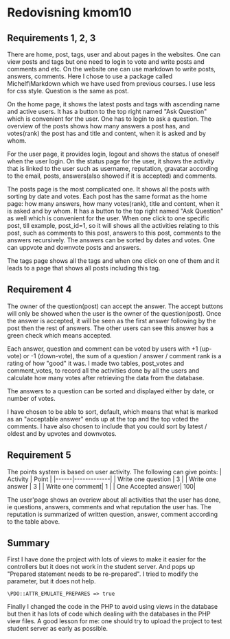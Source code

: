 ---
---
Redovisning kmom10
=========================
## Requirements 1, 2, 3

There are home, post, tags, user and about pages in the websites. One can view posts and tags but one need to login to vote and write posts and comments and etc. On the website one can use markdown to write posts, answers, comments. Here I chose to use a package called Michelf\Markdown which we have used from previous courses. I use less for css style. Question is the same as post.

On the home page, it shows the latest posts and tags with ascending name and active users. It has a button to the top right
named "Ask Question" which is convenient for the user. One has to login to ask a question.
The overview of the posts shows how many answers a post has, and votes(rank) the post has and title and content,
when it is asked and by whom.

For the user page, it provides login, logout and shows the status of oneself when the user login. On the status page for the user, it shows the activity that is linked to the user such as username, reputation, gravatar according to the email, posts, answers(also showed if it is accepted) and comments.

The posts page is the most complicated one. It shows all the posts with sorting by date and votes.
Each post has the same format as the home page: how many answers, how many votes(rank), title and content,
when it is asked and by whom. It has a button to the top right named "Ask Question" as well which is convenient for the user.  When one click to one specific post, till example, post_id=1, so it will shows all the activities relating to this post, such as comments to this post, answers to this post, comments to the answers recursively. The answers can be sorted by dates and votes. One can uppvote and downvote posts and answers.

The tags page shows all the tags and when one click on one of them and it leads to a page that shows all posts including this tag.


## Requirement 4

The owner of the question(post) can accept the answer. The accept buttons will only be showed when the user is the owner of the question(post). Once the answer is accepted, it will be seen as the first answer following by the post then the rest of answers. The other users can see this answer has a green check which means accepted.

Each answer, question and comment can be voted by users with +1 (up-vote) or -1 (down-vote), the sum of a question / answer / comment rank is a rating of how "good" it was. I made two tables, post_votes and comment_votes, to record all the activities done by all the users and calculate how many votes after retrieving the data from the database.

The answers to a question can be sorted and displayed either by date, or number of votes.

I have chosen to be able to sort, default, which means that what is marked as an "acceptable answer" ends up at the top and the top voted the comments. I have also chosen to include that you could sort by latest / oldest and by upvotes and downvotes.


## Requirement 5

The points system is based on user activity. The following can give points:
| Activity | Point |
|------|-------------|
| Write one question | 3 |
| Write one answer  | 3 |
| Write one comment| 1 |
| One Accepted answer| 100|

The user'page shows an overiew about all activities that the user has done, ie questions, answers, comments and what reputation the user has. The reputation is summarized of written question, answer, comment according to the table above.

## Summary

First I have done the project with lots of views to make it easier for the controllers but it does not work in the student server. And pops up "Prepared statement needs to be re-prepared". I tried to modify the parameter, but it does not help.
```
\PDO::ATTR_EMULATE_PREPARES => true
```

Finally I changed the code in the PHP to avoid using views in the database but then it has lots of code which dealing with the databases in the PHP view files. A good lesson for me: one should try to upload the project to test student server as early as possible.
